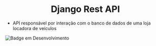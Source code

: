 <h1 align="Center"> Django Rest API </h1>

- API responsável por interação com o banco de dados de uma loja locadora de veículos

![Badge em Desenvolvimento](http://img.shields.io/static/v1?label=STATUS&message=EM%20DESENVOLVIMENTO&color=GREEN&style=for-the-badge)